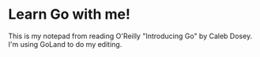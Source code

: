 # Learn Go with me!
This is my notepad from reading O'Reilly "Introducing Go" by Caleb Dosey.
I'm using GoLand to do my editing.
